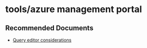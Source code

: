 <properties
	pageTitle="tools/azure management portal"
	description="tools/azure management portal"
	service="microsoft.sql"
	resource="servers"
	authors="emlisa"
	displayOrder=""
	selfHelpType="generic"
	supportTopicIds="31980409"
	productPesIds="13491"
	cloudEnvironments="public"
/>

# tools/azure management portal

## **Recommended Documents**

* [Query editor considerations](https://docs.microsoft.com/azure/sql-database/sql-database-connect-query-portal#query-editor-considerations/)